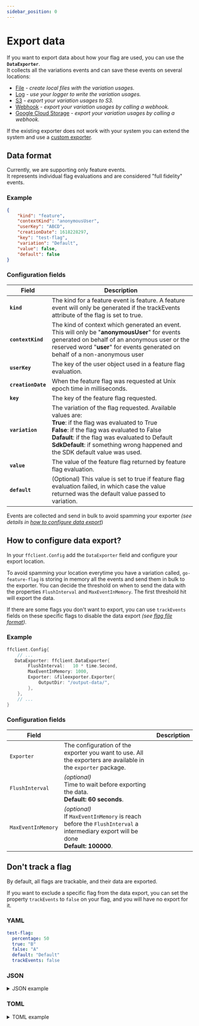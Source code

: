 ```yaml
---
sidebar_position: 0
---
```


# Export data

If you want to export data about how your flag are used, you can use the **`DataExporter`**.  
It collects all the variations events and can save these events on several locations:

- [File](file.md) *- create local files with the variation usages.*
- [Log](log.md) *- use your logger to write the variation usages.*
- [S3](s3.md) *- export your variation usages to S3.*
- [Webhook](webhook.md) *- export your variation usages by calling a webhook.*
- [Google Cloud Storage](google_cloud_storage.md) *- export your variation usages by calling a webhook.*

If the existing exporter does not work with your system you can extend the system and use a [custom exporter](custom.md).

## Data format

Currently, we are supporting only feature events.  
It represents individual flag evaluations and are considered "full fidelity" events.

### Example

```json linenums="1"
{
    "kind": "feature",
    "contextKind": "anonymousUser",
    "userKey": "ABCD",
    "creationDate": 1618228297,
    "key": "test-flag",
    "variation": "Default",
    "value": false,
    "default": false
}
```

### Configuration fields

| Field              | Description                                                                                                                                                                                                                                                                                             |
|--------------------|---------------------------------------------------------------------------------------------------------------------------------------------------------------------------------------------------------------------------------------------------------------------------------------------------------|
| **`kind`**         | The kind for a feature event is feature. A feature event will only be generated if the trackEvents attribute of the flag is set to true.                                                                                                                                                                |
| **`contextKind`**  | The kind of context which generated an event. This will only be "**anonymousUser**" for events generated on behalf of an anonymous user or the reserved word "**user**" for events generated on behalf of a non-anonymous user                                                                          |
| **`userKey`**      | The key of the user object used in a feature flag evaluation.                                                                                                                                                                                                                                           |
| **`creationDate`** | When the feature flag was requested at Unix epoch time in milliseconds.                                                                                                                                                                                                                                 |
| **`key`**          | The key of the feature flag requested.                                                                                                                                                                                                                                                                  |
| **`variation`**    | The variation of the flag requested. Available values are:<br/>**True**: if the flag was evaluated to True <br/>**False**: if the flag was evaluated to False<br/>**Dafault**: if the flag was evaluated to Default<br/>**SdkDefault**: if something wrong happened and the SDK default value was used. |
| **`value`**        | The value of the feature flag returned by feature flag evaluation.                                                                                                                                                                                                                                      |
| **`default`**      | (Optional) This value is set to true if feature flag evaluation failed, in which case the value returned was the default value passed to variation.                                                                                                                                                     |

Events are collected and send in bulk to avoid spamming your exporter *(see details in [how to configure data export](#how-to-configure-data-export)*)

## How to configure data export?

In your `ffclient.Config` add the `DataExporter` field and configure your export location.

To avoid spamming your location everytime you have a variation called, `go-feature-flag` is storing in memory all the events and send them in bulk to the exporter.
You can decide the threshold on when to send the data with the properties `FlushInterval` and `MaxEventInMemory`. The first threshold hit will export the data.

If there are some flags you don't want to export, you can use `trackEvents` fields on these specific flags to disable the data export *(see [flag file format](../../configure_flag/flag_format.md))*.

### Example

```go  linenums="1"
ffclient.Config{ 
    // ...
   DataExporter: ffclient.DataExporter{
        FlushInterval:   10 * time.Second,
        MaxEventInMemory: 1000,
        Exporter: &fileexporter.Exporter{
            OutputDir: "/output-data/",
        },
    },
    // ...
}
```

### Configuration fields

| Field              |                                                                                                                                        | Description |
|--------------------|----------------------------------------------------------------------------------------------------------------------------------------|-------------|
| `Exporter`         | The configuration of the exporter you want to use. All the exporters are available in the `exporter` package.                          |
| `FlushInterval`    | *(optional)*<br/>Time to wait before exporting the data.<br/>**Default: 60 seconds**.                                                  |
| `MaxEventInMemory` | *(optional)*<br/>If `MaxEventInMemory` is reach before the `FlushInterval` a intermediary export will be done<br/>**Default: 100000**. |

## Don't track a flag

By default, all flags are trackable, and their data are exported.

If you want to exclude a specific flag from the data export, you can set the property `trackEvents` to `false` on your flag, and you will have no export for it.

### YAML

```yaml
test-flag:
  percentage: 50
  true: "B"
  false: "A"
  default: "Default"
  trackEvents: false
```

### JSON

<details>
  <summary>JSON example</summary>

```json
{
  "test-flag": {
    "percentage": 50,
    "true": "B",
    "false": "A",
    "default": "Default",
    # highlight-next-line
    "trackEvents": false
  }
}
```

</details>

### TOML

<details>
  <summary>TOML example</summary>

```toml
[test-flag]
percentage = 50.0
true = "B"
false = "A"
default = "Default"
# highlight-next-line
trackEvents = false
```

</details>
